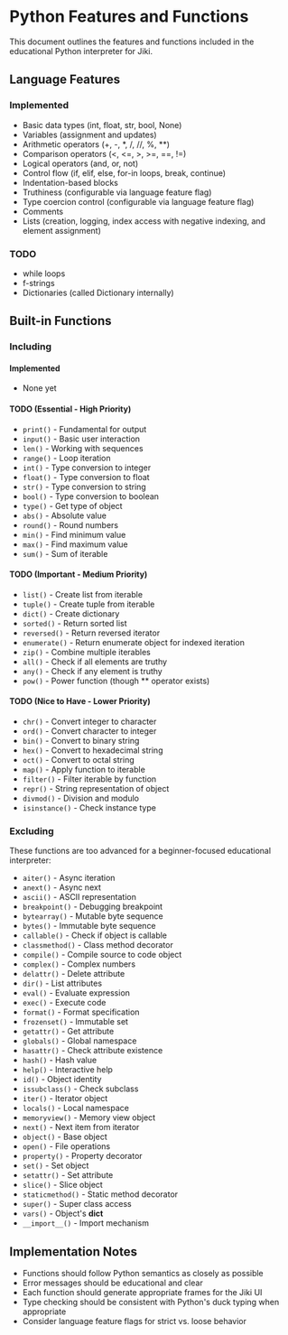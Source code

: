 # Python Features and Functions

This document outlines the features and functions included in the educational Python interpreter for Jiki.

## Language Features

### Implemented

- Basic data types (int, float, str, bool, None)
- Variables (assignment and updates)
- Arithmetic operators (+, -, \*, /, //, %, \*\*)
- Comparison operators (<, <=, >, >=, ==, !=)
- Logical operators (and, or, not)
- Control flow (if, elif, else, for-in loops, break, continue)
- Indentation-based blocks
- Truthiness (configurable via language feature flag)
- Type coercion control (configurable via language feature flag)
- Comments
- Lists (creation, logging, index access with negative indexing, and element assignment)

### TODO

- while loops
- f-strings
- Dictionaries (called Dictionary internally)

## Built-in Functions

### Including

#### Implemented

- None yet

#### TODO (Essential - High Priority)

- `print()` - Fundamental for output
- `input()` - Basic user interaction
- `len()` - Working with sequences
- `range()` - Loop iteration
- `int()` - Type conversion to integer
- `float()` - Type conversion to float
- `str()` - Type conversion to string
- `bool()` - Type conversion to boolean
- `type()` - Get type of object
- `abs()` - Absolute value
- `round()` - Round numbers
- `min()` - Find minimum value
- `max()` - Find maximum value
- `sum()` - Sum of iterable

#### TODO (Important - Medium Priority)

- `list()` - Create list from iterable
- `tuple()` - Create tuple from iterable
- `dict()` - Create dictionary
- `sorted()` - Return sorted list
- `reversed()` - Return reversed iterator
- `enumerate()` - Return enumerate object for indexed iteration
- `zip()` - Combine multiple iterables
- `all()` - Check if all elements are truthy
- `any()` - Check if any element is truthy
- `pow()` - Power function (though \*\* operator exists)

#### TODO (Nice to Have - Lower Priority)

- `chr()` - Convert integer to character
- `ord()` - Convert character to integer
- `bin()` - Convert to binary string
- `hex()` - Convert to hexadecimal string
- `oct()` - Convert to octal string
- `map()` - Apply function to iterable
- `filter()` - Filter iterable by function
- `repr()` - String representation of object
- `divmod()` - Division and modulo
- `isinstance()` - Check instance type

### Excluding

These functions are too advanced for a beginner-focused educational interpreter:

- `aiter()` - Async iteration
- `anext()` - Async next
- `ascii()` - ASCII representation
- `breakpoint()` - Debugging breakpoint
- `bytearray()` - Mutable byte sequence
- `bytes()` - Immutable byte sequence
- `callable()` - Check if object is callable
- `classmethod()` - Class method decorator
- `compile()` - Compile source to code object
- `complex()` - Complex numbers
- `delattr()` - Delete attribute
- `dir()` - List attributes
- `eval()` - Evaluate expression
- `exec()` - Execute code
- `format()` - Format specification
- `frozenset()` - Immutable set
- `getattr()` - Get attribute
- `globals()` - Global namespace
- `hasattr()` - Check attribute existence
- `hash()` - Hash value
- `help()` - Interactive help
- `id()` - Object identity
- `issubclass()` - Check subclass
- `iter()` - Iterator object
- `locals()` - Local namespace
- `memoryview()` - Memory view object
- `next()` - Next item from iterator
- `object()` - Base object
- `open()` - File operations
- `property()` - Property decorator
- `set()` - Set object
- `setattr()` - Set attribute
- `slice()` - Slice object
- `staticmethod()` - Static method decorator
- `super()` - Super class access
- `vars()` - Object's **dict**
- `__import__()` - Import mechanism

## Implementation Notes

- Functions should follow Python semantics as closely as possible
- Error messages should be educational and clear
- Each function should generate appropriate frames for the Jiki UI
- Type checking should be consistent with Python's duck typing when appropriate
- Consider language feature flags for strict vs. loose behavior
